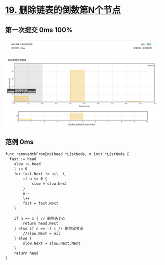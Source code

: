# [19. 删除链表的倒数第N个节点](https://leetcode-cn.com/problems/remove-nth-node-from-end-of-list/description/)

## 第一次提交 0ms 100%

![remove-nth-node-from-end-of-list.png](./remove-nth-node-from-end-of-list.png)

## 范例 0ms

```golang
func removeNthFromEnd(head *ListNode, n int) *ListNode {
  fast := head
	slow := head
	l := 0
	for fast.Next != nil  {
		if n <= 0 {
			slow = slow.Next
		}
		n--
		l++
		fast = fast.Next
	}

	if n == 1 { // 删除头节点
		return head.Next
	} else if n == -l { // 删除尾节点
		//slow.Next = nil
	} else {
		slow.Next = slow.Next.Next
	}
	return head
}
```